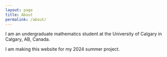 ```yaml
---
layout: page
title: About
permalink: /about/
---
```


I am an undergraduate mathematics student at the University of Calgary in Calgary, AB, Canada. 

I am making this website for my 2024 summer project.


[jekyll-organization]: https://github.com/jekyll
